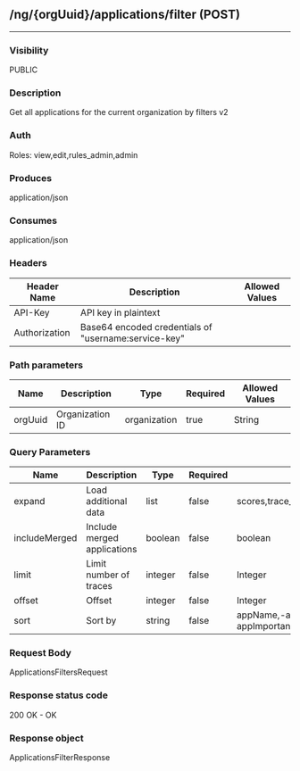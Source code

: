 ## /ng/{orgUuid}/applications/filter (POST)
---
### Visibility
PUBLIC
### Description
Get all applications for the current organization by filters v2
### Auth
Roles: view,edit,rules_admin,admin
### Produces
application/json
### Consumes
application/json
### Headers
| Header Name | Description | Allowed Values |
| ----------- | ----------- | ----------- |
| API-Key | API key in plaintext |  |
| Authorization | Base64 encoded credentials of &quot;username:service-key&quot; |  |
### Path parameters
| Name | Description | Type | Required | Allowed Values |
| ----------- | ----------- | ----------- | ----------- | ----------- |
| orgUuid | Organization ID | organization | true | String |
### Query Parameters
| Name | Description | Type | Required | Allowed Values |
| ----------- | ----------- | ----------- | ----------- | ----------- |
| expand | Load additional data | list | false | scores,trace_breakdown,license,modules,technologies,production_protected,compliance_policy,coverage,skip_links |
| includeMerged | Include merged applications | boolean | false | boolean |
| limit | Limit number of traces | integer | false | Integer |
| offset | Offset | integer | false | Integer |
| sort | Sort by | string | false | appName,-appName,appContextPath,-appContextPath,appLanguage,-appLanguage,appImportance,-appImportance |
### Request Body
ApplicationsFiltersRequest
### Response status code
200 OK - OK
### Response object
ApplicationsFilterResponse
